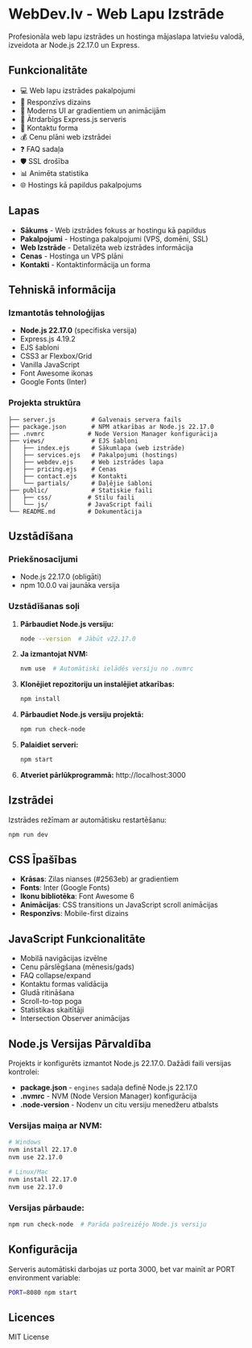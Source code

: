 # WebDev.lv - Web Lapu Izstrāde

Profesionāla web lapu izstrādes un hostinga mājaslapa latviešu valodā, izveidota ar Node.js 22.17.0 un Express.

## Funkcionalitāte

- 💻 Web lapu izstrādes pakalpojumi
- 📱 Responzīvs dizains
- 🎨 Moderns UI ar gradientiem un animācijām
- 🚀 Ātrdarbīgs Express.js serveris
- 📧 Kontaktu forma
- 💰 Cenu plāni web izstrādei
- ❓ FAQ sadaļa
- 🛡️ SSL drošība
- 📊 Animēta statistika
- 🌐 Hostings kā papildus pakalpojums

## Lapas

- **Sākums** - Web izstrādes fokuss ar hostingu kā papildus
- **Pakalpojumi** - Hostinga pakalpojumi (VPS, domēni, SSL)
- **Web Izstrāde** - Detalizēta web izstrādes informācija
- **Cenas** - Hostinga un VPS plāni
- **Kontakti** - Kontaktinformācija un forma

## Tehniskā informācija

### Izmantotās tehnoloģijas
- **Node.js 22.17.0** (specifiska versija)
- Express.js 4.19.2
- EJS šabloni
- CSS3 ar Flexbox/Grid
- Vanilla JavaScript
- Font Awesome ikonas
- Google Fonts (Inter)

### Projekta struktūra
```
├── server.js          # Galvenais servera fails
├── package.json       # NPM atkarības ar Node.js 22.17.0
├── .nvmrc            # Node Version Manager konfigurācija
├── views/             # EJS šabloni
│   ├── index.ejs      # Sākumlapa (web izstrāde)
│   ├── services.ejs   # Pakalpojumi (hostings)
│   ├── webdev.ejs     # Web izstrādes lapa
│   ├── pricing.ejs    # Cenas
│   ├── contact.ejs    # Kontakti
│   └── partials/      # Daļējie šabloni
├── public/            # Statiskie faili
│   ├── css/          # Stilu faili
│   └── js/           # JavaScript faili
└── README.md         # Dokumentācija
```

## Uzstādīšana

### Priekšnosacījumi
- Node.js 22.17.0 (obligāti)
- npm 10.0.0 vai jaunāka versija

### Uzstādīšanas soļi

1. **Pārbaudiet Node.js versiju:**
   ```bash
   node --version  # Jābūt v22.17.0
   ```

2. **Ja izmantojat NVM:**
   ```bash
   nvm use  # Automātiski ielādēs versiju no .nvmrc
   ```

3. **Klonējiet repozitoriju un instalējiet atkarības:**
   ```bash
   npm install
   ```

4. **Pārbaudiet Node.js versiju projektā:**
   ```bash
   npm run check-node
   ```

5. **Palaidiet serveri:**
   ```bash
   npm start
   ```

6. **Atveriet pārlūkprogrammā:** http://localhost:3000

## Izstrādei

Izstrādes režīmam ar automātisku restartēšanu:
```bash
npm run dev
```

## CSS Īpašības

- **Krāsas**: Zilas nianses (#2563eb) ar gradientiem
- **Fonts**: Inter (Google Fonts)
- **Ikonu bibliotēka**: Font Awesome 6
- **Animācijas**: CSS transitions un JavaScript scroll animācijas
- **Responzīvs**: Mobile-first dizains

## JavaScript Funkcionalitāte

- Mobilā navigācijas izvēlne
- Cenu pārslēgšana (mēnesis/gads)
- FAQ collapse/expand
- Kontaktu formas validācija
- Gludā ritināšana
- Scroll-to-top poga
- Statistikas skaitītāji
- Intersection Observer animācijas

## Node.js Versijas Pārvaldība

Projekts ir konfigurēts izmantot Node.js 22.17.0. Dažādi faili versijas kontrolei:

- **package.json** - `engines` sadaļa definē Node.js 22.17.0
- **.nvmrc** - NVM (Node Version Manager) konfigurācija  
- **.node-version** - Nodenv un citu versiju menedžeru atbalsts

### Versijas maiņa ar NVM:
```bash
# Windows
nvm install 22.17.0
nvm use 22.17.0

# Linux/Mac
nvm install 22.17.0
nvm use 22.17.0
```

### Versijas pārbaude:
```bash
npm run check-node  # Parāda pašreizējo Node.js versiju
```

## Konfigurācija

Serveris automātiski darbojas uz porta 3000, bet var mainīt ar PORT environment variable:

```bash
PORT=8080 npm start
```

## Licences

MIT License